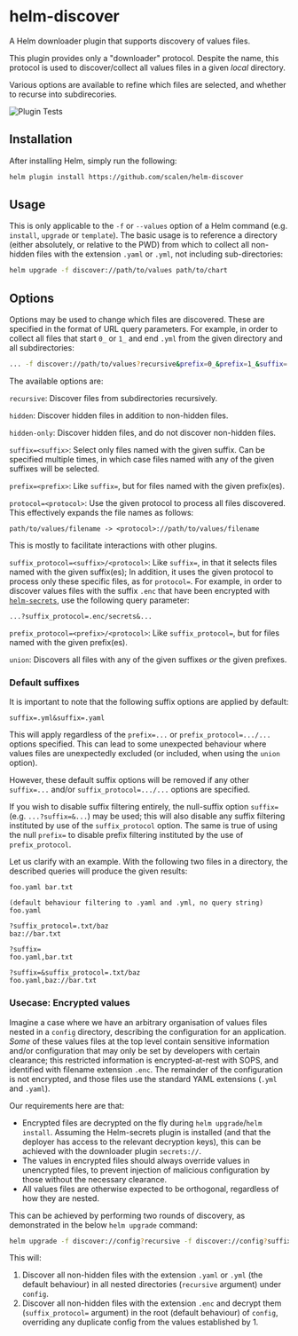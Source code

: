 # helm-discover
A Helm downloader plugin that supports discovery of values files.

This plugin provides only a "downloader" protocol.  Despite the name,
this protocol is used to discover/collect all values files in a given
_local_ directory.

Various options are available to refine which files are selected, and
whether to recurse into subdirecories.

![Plugin Tests](https://github.com/scalen/helm-discover/actions/workflows/test.yml/badge.svg)

## Installation

After installing Helm, simply run the following:
```bash
helm plugin install https://github.com/scalen/helm-discover
```

## Usage

This is only applicable to the `-f` or `--values` option of a Helm
command (e.g. `install`, `upgrade` or `template`).  The basic usage
is to reference a directory (either absolutely, or relative to the
PWD) from which to collect all non-hidden files with the extension
`.yaml` or `.yml`, not including sub-directories:

```bash
helm upgrade -f discover://path/to/values path/to/chart
```

## Options

Options may be used to change which files are discovered.  These are
specified in the format of URL query parameters. For example, in order
to collect all files that start `0_` or `1_` and end `.yml` from the given
directory and all subdirectories:

```bash
... -f discover://path/to/values?recursive&prefix=0_&prefix=1_&suffix=.yml
```

The available options are:

`recursive`: Discover files from subdirectories recursively.

`hidden`: Discover hidden files in addition to non-hidden files.

`hidden-only`: Discover hidden files, and do not discover non-hidden files.

`suffix=<suffix>`: Select only files named with the given suffix.  Can be
specified multiple times, in which case files named with any of the given
suffixes will be selected.

`prefix=<prefix>`: Like `suffix=`, but for files named with the given
prefix(es).

`protocol=<protocol>`: Use the given protocol to process all files
discovered.  This effectively expands the file names as follows:
```
path/to/values/filename -> <protocol>://path/to/values/filename
```
This is mostly to facilitate interactions with other plugins.

`suffix_protocol=<suffix>/<protocol>`: Like `suffix=`, in that it selects
files named with the given suffix(es); In addition, it uses the given
protocol to process only these specific files, as for `protocol=`.  For
example, in order to discover values files with the suffix `.enc` that
have been encrypted with [`helm-secrets`](https://github.com/jkroepke/helm-secrets),
use the following query parameter:
```
...?suffix_protocol=.enc/secrets&...
```

`prefix_protocol=<prefix>/<protocol>`: Like `suffix_protocol=`, but for files named with the given prefix(es).

`union`: Discovers all files with any of the given suffixes _or_ the given
prefixes.

### Default suffixes

It is important to note that the following suffix options are applied by
default:
```
suffix=.yml&suffix=.yaml
```
This will apply regardless of the `prefix=...` or `prefix_protocol=.../...`
options specified.  This can lead to some unexpected behaviour where
values files are unexpectedly excluded (or included, when using the
`union` option).

However, these default suffix options will be removed if any other
`suffix=...` and/or `suffix_protocol=.../...` options are specified.

If you wish to disable suffix filtering entirely, the null-suffix
option `suffix=` (e.g. `...?suffix=&...`) may be used; this will also
disable any suffix filtering instituted by use of the `suffix_protocol`
option.  The same is true of using the null `prefix=` to disable prefix
filtering instituted by the use of `prefix_protocol`.

Let us clarify with an example. With the following two files in a
directory, the described queries will produce the given results:
```
foo.yaml bar.txt
```
```
(default behaviour filtering to .yaml and .yml, no query string)
foo.yaml
```
```
?suffix_protocol=.txt/baz
baz://bar.txt
```
```
?suffix=
foo.yaml,bar.txt
```
```
?suffix=&suffix_protocol=.txt/baz
foo.yaml,baz://bar.txt
```

### Usecase: Encrypted values

Imagine a case where we have an arbitrary organisation of values files
nested in a `config` directory, describing the configuration for an
application. _Some_ of these values files at the top level contain
sensitive information and/or configuration that may only be set by
developers with certain clearance; this restricted information is
encrypted-at-rest with SOPS, and identified with filename extension
`.enc`. The remainder of the configuration is not encrypted, and those
files use the standard YAML extensions (`.yml` and `.yaml`).

Our requirements here are that:
* Encrypted files are decrypted on the fly during `helm upgrade`/`helm
  install`.  Assuming the Helm-secrets plugin is installed (and that the
  deployer has access to the relevant decryption keys), this can be
  achieved with the downloader plugin `secrets://`.
* The values in encrypted files should always override values in
  unencrypted files, to prevent injection of malicious configuration by
  those without the necessary clearance.
* All values files are otherwise expected to be orthogonal, regardless of
  how they are nested.

This can be achieved by performing two rounds of discovery, as
demonstrated in the below `helm upgrade` command:
```bash
helm upgrade -f discover://config?recursive -f discover://config?suffix_protocol=.enc/secrets repo/chart
```
This will:
1. Discover all non-hidden files with the extension `.yaml` or `.yml` (the
   default behaviour) in all nested directories (`recursive` argument)
   under `config`.
2. Discover all non-hidden files with the extension `.enc` and decrypt them
  (`suffix_protocol=` argument) in the root (default behaviour) of
  `config`, overriding any duplicate config from the values established
  by 1.
